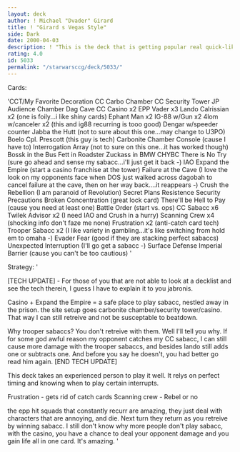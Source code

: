 ```yaml
---
layout: deck
author: ! Michael "Dvader" Girard
title: ! "Girard s Vegas Style"
side: Dark
date: 2000-04-03
description: ! "This is the deck that is getting popular real quick-like.  It has the benefit of direct damage (dealing your opponent damage without interraction) and retreival.  A deadly combo-nation."
rating: 4.0
id: 5033
permalink: "/starwarsccg/deck/5033/"
---
```

Cards: 

'CCT/My Favorite Decoration
CC Carbo Chamber
CC Security Tower
JP Audience Chamber
Dag Cave
CC Casino x2
EPP Vader x3
Lando Calrissian x2 (one is foily...i like shiny cards)
Ephant Man x2
IG-88 w/Gun x2
4lom w/canceler x2 (this and ig88 recurring is tooo good)
Dengar w/speeder counter
Jabba the Hutt (not to sure about this one...may change to U3PO)
Boelo
Cpl. Prescott (this guy is tech)
Carbonite Chamber Console (cause I have to)
Interrogation Array (not to sure on this one...it has worked though)
Bossk in the Bus
Fett in Roadster
Zuckass in BMW
CHYBC
There is No Try (sure go ahead and sense my sabacc...i'll just get it back -)
IAO
Expand the Empire (start a casino franchise at the tower)
Failure at the Cave (I love the look on my opponents face when DOS just walked across dagobah to cancel failure at the cave, then on her way back....it reappears -)
Crush the Rebellion (I am paranoid of Revolution)
Secret Plans
Resistence
Security Precautions
Broken Concentration (great lock card)
There'll be Hell to Pay (cause you need at least one)
Battle Order (start vs. ops)
CC Sabacc x6
Twilek Advisor x2 (I need IAO and Crush in a hurry)
Scanning Crew x4 (shocking info don't faze me none)
Frustration x2 (anti-catch card tech)
Trooper Sabacc x2 (I like variety in gambling...it's like switching from hold em to omaha -)
Evader
Fear (good if they are stacking perfect sabaccs)
Unexpected Interruption (I'll go get a sabacc -)
Surface Defense
Imperial Barrier (cause you can't be too cautious)
'

Strategy: '

[TECH UPDATE] - For those of you that are not able to look at a decklist and see the tech therein, I guess I have to explain it to you jabronis.

Casino + Expand the Empire = a safe place to play sabacc, nestled away in the prison.  the site setup goes carbonite chamber/security tower/casino.  That way I can still retreive and not be susceptable to beatdown.

Why trooper sabaccs? You don't retreive with them.  Well I'll tell you why.  If for some god awful reason my opponent catches my CC sabacc, I can still cause more damage with the trooper sabaccs, and besides lando still adds one or subtracts one.  And before you say he doesn't, you had better go read him again.
[END TECH UPDATE]


This deck takes an experienced person to play it well.	It relys on perfect timing and knowing when to play certain interrupts.

Frustration - gets rid of catch cards
Scanning crew - Rebel or no

the epp hit squads that constantly recurr are amazing, they just deal with characters that are annoying, and die.  Next turn they return as you retreive by winning sabacc.  I still don't know why more people don't play sabacc, with the casino, you have a chance to deal your opponent damage and you gain life all in one card.  It's amazing.  '
